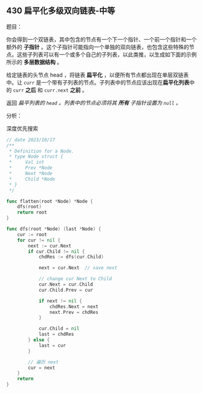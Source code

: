 ## 430 扁平化多级双向链表-中等

题目：

你会得到一个双链表，其中包含的节点有一个下一个指针、一个前一个指针和一个额外的 **子指针** 。这个子指针可能指向一个单独的双向链表，也包含这些特殊的节点。这些子列表可以有一个或多个自己的子列表，以此类推，以生成如下面的示例所示的 **多层数据结构** 。

给定链表的头节点 head ，将链表 **扁平化** ，以便所有节点都出现在单层双链表中。让 `curr` 是一个带有子列表的节点。子列表中的节点应该出现在**扁平化列表**中的 `curr` **之后** 和 `curr.next` **之前** 。

返回 *扁平列表的 `head` 。列表中的节点必须将其 **所有** 子指针设置为 `null` 。*



分析：

深度优先搜索

```go
// date 2023/10/17
/**
 * Definition for a Node.
 * type Node struct {
 *     Val int
 *     Prev *Node
 *     Next *Node
 *     Child *Node
 * }
 */

func flatten(root *Node) *Node {
    dfs(root)
    return root
}

func dfs(root *Node) (last *Node) {
    cur := root
    for cur != nil {
        next := cur.Next
        if cur.Child != nil {
            chdRes := dfs(cur.Child)

            next = cur.Next  // save next

            // change cur Next to Child
            cur.Next = cur.Child
            cur.Child.Prev = cur

            if next != nil {
                chdRes.Next = next
                next.Prev = chdRes
            }

            cur.Child = nil
            last = chdRes
        } else {
            last = cur
        }

        // 遍历 next
        cur = next
    }
    return
}
```

